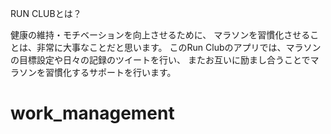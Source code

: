 RUN CLUBとは？

健康の維持・モチベーションを向上させるために、
マラソンを習慣化させることは、非常に大事なことだと思います。 
このRun Clubのアプリでは、マラソンの目標設定や日々の記録のツイートを行い、
またお互いに励まし合うことでマラソンを習慣化するサポートを行います。

# work_management
